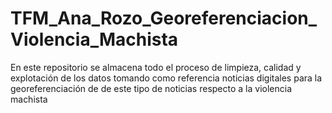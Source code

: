 # TFM_Ana_Rozo_Georeferenciacion_Violencia_Machista
En este repositorio se almacena todo el proceso de limpieza, calidad y explotación de los datos tomando como referencia noticias digitales para la georeferenciación de de este tipo de noticias respecto a la violencia machista
